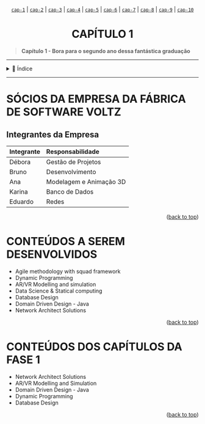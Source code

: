 <span align=center>
    
[`cap-1`](https://github.com/LoriaLawrenceZ/FIAP-2ESOA-F1/tree/cap-1) | [`cap-2`](https://github.com/LoriaLawrenceZ/FIAP-2ESOA-F1/tree/cap-2) | [`cap-3`](https://github.com/LoriaLawrenceZ/FIAP-2ESOA-F1/tree/cap-3) | [`cap-4`](https://github.com/LoriaLawrenceZ/FIAP-2ESOA-F1/tree/cap-4) | [`cap-5`](https://github.com/LoriaLawrenceZ/FIAP-2ESOA-F1/tree/cap-5) | [`cap-6`](https://github.com/LoriaLawrenceZ/FIAP-2ESOA-F1/tree/cap-6) | [`cap-7`](https://github.com/LoriaLawrenceZ/FIAP-2ESOA-F1/tree/cap-7) | [`cap-8`](https://github.com/LoriaLawrenceZ/FIAP-2ESOA-F1/tree/cap-8) | [`cap-9`](https://github.com/LoriaLawrenceZ/FIAP-2ESOA-F1/tree/cap-9) | [`cap-10`](https://github.com/LoriaLawrenceZ/FIAP-2ESOA-F1/tree/cap-10)

</span>

<div name="readme-top">
    <h1 align=center>CAPÍTULO 1</h1>
</div>

>**Capítulo 1 - Bora para o segundo ano dessa fantástica graduação**

---

<details>
    <summary><span>📌 Índice</span></summary>

- [SÓCIOS DA EMPRESA DA FÁBRICA DE SOFTWARE VOLTZ](#socios-da-empresa-da-fabrica-de-software-voltz)
  - [Integrantes da Empresa](#integrantes-da-empresa)
- [CONTEÚDOS A SEREM DESENVOLVIDOS](#conteudos-a-serem-desenvolvidos)
- [CONTEÚDOS DOS CAPÍTULOS DA FASE 1](#conteudos-dos-capitulos-da-fase-1)

</details>

---

# SÓCIOS DA EMPRESA DA FÁBRICA DE SOFTWARE VOLTZ

## Integrantes da Empresa

| Integrante | Responsabilidade        |
|:-----------|:------------------------|
| Débora     | Gestão de Projetos      |
| Bruno      | Desenvolvimento         |
| Ana        | Modelagem e Animação 3D |
| Karina     | Banco de Dados          |
| Eduardo    | Redes                   |


<p align="right">(<a href="#readme-top">back to top</a>)</p>

# CONTEÚDOS A SEREM DESENVOLVIDOS

- Agile methodology with squad framework
- Dynamic Programming
- AR/VR Modelling and simulation
- Data Science & Statical computing
- Database Design
- Domain Driven Design - Java
- Network Architect Solutions

<p align="right">(<a href="#readme-top">back to top</a>)</p>

# CONTEÚDOS DOS CAPÍTULOS DA FASE 1

- Network Architect Solutions
- AR/VR Modelling and Simulation
- Domain Driven Design - Java
- Dynamic Programming
- Database Design

<p align="right">(<a href="#readme-top">back to top</a>)</p>

